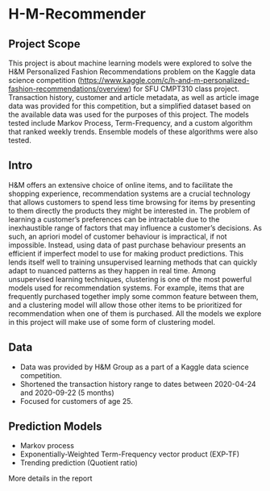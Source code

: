 # H-M-Recommender

## Project Scope
This project is about machine learning models were explored to solve the H&M Personalized Fashion Recommendations problem on the Kaggle data science competition (https://www.kaggle.com/c/h-and-m-personalized-fashion-recommendations/overview) for SFU CMPT310 class project. Transaction history, customer and article metadata, as well as article image data was provided for this competition, but a simplified dataset based on the available data was used for the purposes of this project. The models tested include Markov Process, Term-Frequency, and a custom algorithm that ranked weekly trends. Ensemble models of these algorithms were also tested. 

## Intro
H&M offers an extensive choice of online items, and to facilitate the shopping experience, recommendation systems are a crucial technology that allows customers to spend less time browsing for items by presenting to them directly the products they might be interested in. The problem of learning a customer’s preferences can be intractable due to the inexhaustible range of factors that may influence a customer’s decisions. As such, an apriori model of customer behaviour is impractical, if not impossible. Instead, using data of past purchase behaviour presents an efficient if imperfect model to use for making product predictions. This lends itself well to training unsupervised learning methods that can quickly adapt to nuanced patterns as they happen in real time. Among unsupervised learning techniques, clustering is one of the most powerful models used for recommendation systems. For example, items that are frequently purchased together imply some common feature between them, and a clustering model will allow those other items to be prioritized for recommendation when one of them is purchased. All the models we explore in this project will make use of some form of clustering model.

## Data
- Data was provided by H&M Group as a part of a Kaggle data science competition.
- Shortened the transaction history range to dates between 2020-04-24 and 2020-09-22 (5 months)
- Focused for customers of age 25.

## Prediction Models
- Markov process
- Exponentially-Weighted Term-Frequency vector product (EXP-TF)
- Trending prediction (Quotient ratio)

More details in the report
